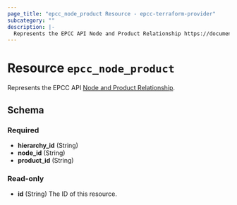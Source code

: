 ```yaml
---
page_title: "epcc_node_product Resource - epcc-terraform-provider"
subcategory: ""
description: |-
  Represents the EPCC API Node and Product Relationship https://documentation.elasticpath.com/commerce-cloud/docs/api/pcm/hierarchies/relationships/create-node-product-relationships.html.
---
```


# Resource `epcc_node_product`

Represents the EPCC API [Node and Product Relationship](https://documentation.elasticpath.com/commerce-cloud/docs/api/pcm/hierarchies/relationships/create-node-product-relationships.html).



## Schema

### Required

- **hierarchy_id** (String)
- **node_id** (String)
- **product_id** (String)

### Read-only

- **id** (String) The ID of this resource.


